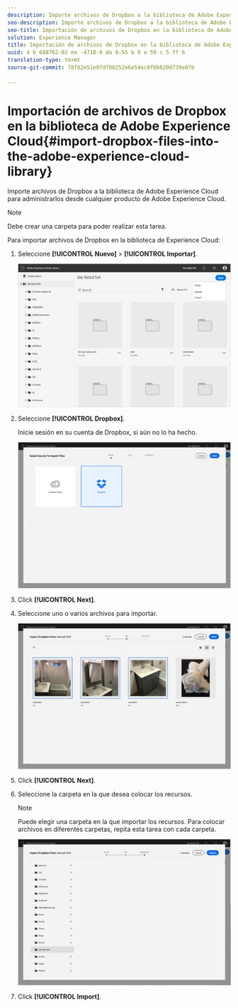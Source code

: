 ```yaml
---
description: Importe archivos de Dropbox a la biblioteca de Adobe Experience Cloud para administrarlos desde cualquier producto de Adobe Experience Cloud.
seo-description: Importe archivos de Dropbox a la biblioteca de Adobe Experience Cloud para administrarlos desde cualquier producto de Adobe Experience Cloud.
seo-title: Importación de archivos de Dropbox en la biblioteca de Adobe Experience Cloud
solution: Experience Manager
title: Importación de archivos de Dropbox en la biblioteca de Adobe Experience Cloud
uuid: 4 b 688762-02 ee -4718-9 da 8-55 b 9 a 59 c 5 ff 6
translation-type: tm+mt
source-git-commit: 78f62e51e07df88252e6e54ec8f0b620d739e07b

---
```



# Importación de archivos de Dropbox en la biblioteca de Adobe Experience Cloud{#import-dropbox-files-into-the-adobe-experience-cloud-library}

Importe archivos de Dropbox a la biblioteca de Adobe Experience Cloud para administrarlos desde cualquier producto de Adobe Experience Cloud.

>[!NOTE]
>
>Debe crear una carpeta para poder realizar esta tarea.

Para importar archivos de Dropbox en la biblioteca de Experience Cloud:

1. Seleccione **[!UICONTROL Nuevo]** &gt; **[!UICONTROL Importar]**.

   ![](assets/library_new_folder_upload.png)

1. Seleccione **[!UICONTROL Dropbox]**.

   Inicie sesión en su cuenta de Dropbox, si aún no lo ha hecho.

   ![](assets/library_import_db.png)

1. Click **[!UICONTROL Next]**.
1. Seleccione uno o varios archivos para importar.

   ![](assets/library_import_db_files_selected.png)

1. Click **[!UICONTROL Next]**.
1. Seleccione la carpeta en la que desea colocar los recursos.

   >[!NOTE]
   >
   >Puede elegir una carpeta en la que importar los recursos. Para colocar archivos en diferentes carpetas, repita esta tarea con cada carpeta.

   ![](assets/library_import_db_folder_select.png)

1. Click **[!UICONTROL Import]**.

